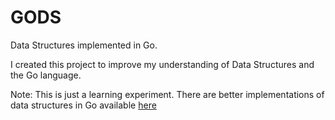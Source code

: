 # GODS

Data Structures implemented in Go. 

I created this project to improve my understanding of Data Structures and the Go language. 

Note: This is just a learning experiment. There are better implementations of data structures in Go available [here](https://github.com/emirpasic/gods)